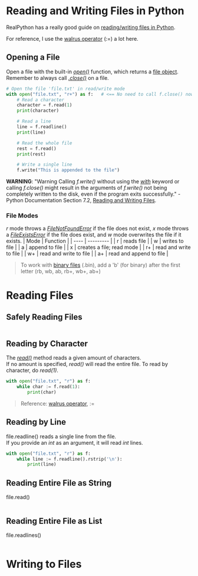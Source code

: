 # Reading and Writing Files in Python
RealPython has a really good guide on [reading/writing files in Python](https://realpython.com/read-write-files-python/).

For reference, I use the [walrus operator](https://realpython.com/lessons/assignment-expressions/) (:=) a lot here.

## Opening a File
Open a file with the built-in [_open()_](https://www.w3schools.com/python/python_file_handling.asp) function, which returns a [file object](https://www.geeksforgeeks.org/file-objects-python/). Remember to always call [_.close()_](https://www.w3schools.com/python/ref_file_close.asp) on a file.

```Python
# Open the file 'file.txt' in read/write mode
with open("file.txt", "r+") as f:   # <== No need to call f.close() now
    # Read a character
    character = f.read(1)
    print(character)

    # Read a line
    line = f.readline()
    print(line)

    # Read the whole file
    rest = f.read()
    print(rest)

    # Write a single line
    f.write("This is appended to the file")
```

**WARNING**: "Warning Calling _f.write()_ without using the [_with_](https://www.geeksforgeeks.org/with-statement-in-python/) keyword or calling _f.close()_ might result 
in the arguments of _f.write()_ not being completely written to the disk, even if the program exits successfully." -Python Documentation Section 7.2, [Reading and Writing Files](https://docs.python.org/3/tutorial/inputoutput.html#reading-and-writing-files).

### File Modes
_r_ mode throws a [_FileNotFoundError_](https://docs.python.org/3/library/exceptions.html#FileNotFoundError) if the file does not exist, _x_ mode throws a [_FileExistsError_](https://docs.python.org/3/library/exceptions.html#FileExistsError) if the file does exist, and _w_ mode overwrites the file if it exists.
| Mode | Function |
| ---- | --------- | 
| r | reads file |
| w | writes to file | 
| a | append to file |
| x | creates a file; read mode |
| r+ | read and write to file |
| w+ | read and write to file | 
| a+ | read and append to file |
> To work with [binary files](https://en.wikipedia.org/wiki/Binary_file) (.bin), add a 'b' (for binary) after the first letter (rb, wb, ab, rb+, wb+, ab+) <br />

# Reading Files

## Safely Reading Files

```Python

```

## Reading by Character
The [_read()_](https://www.w3schools.com/python/ref_file_read.asp) method reads a given amount of characters. <br />
If no amount is specified, _read()_ will read the entire file. To read by character, do _read(1)_.

```Python
with open("file.txt", "r") as f:
    while char := f.read(1):
        print(char)
```
> Reference: [walrus operator](https://realpython.com/lessons/assignment-expressions/), :=

## Reading by Line
file.readline() reads a single line from the file. <br />
If you provide an _int_ as an argument, it will read _int_ lines.

```Python
with open("file.txt", "r") as f:
    while line := f.readline().rstrip('\n'):
        print(line)
```

## Reading Entire File as String
file.read()

```Python

```

## Reading Entire File as List
file.readlines()

```Python

```

# Writing to Files

```Python

```
